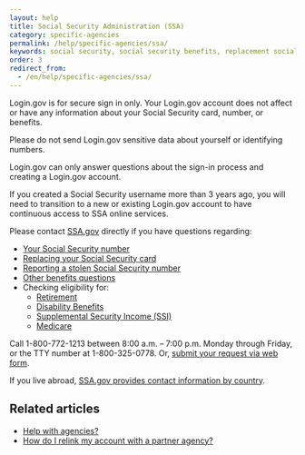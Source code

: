 ```yaml
---
layout: help
title: Social Security Administration (SSA)
category: specific-agencies
permalink: /help/specific-agencies/ssa/
keywords: social security, social security benefits, replacement social security card, social security card, ssa, social security card replacement, social security statement, replace social security card, new social security card, new card, replacement card, ss statement, social security account, social security administration, ssa.gov, i need a new social security card
order: 3
redirect_from:
  - /en/help/specific-agencies/ssa/
---
```


Login.gov is for secure sign in only. Your Login.gov account does not affect or have any information about your Social Security card, number, or benefits.

Please do not send Login.gov sensitive data about yourself or identifying numbers.

Login.gov can only answer questions about the sign-in process and creating a Login.gov account.

If you created a Social Security username more than 3 years ago, you will need to transition to a new or existing Login.gov account to have continuous access to SSA online services.

Please contact [SSA.gov](https://www.ssa.gov/) directly if you have questions regarding:
* [Your Social Security number](https://www.ssa.gov/employer/ssnv.htm)
* [Replacing your Social Security card](https://www.ssa.gov/number-card/replace-card)
* [Reporting a stolen Social Security number](https://www.ssa.gov/number-card/report-stolen-number)
* [Other benefits questions](https://faq.ssa.gov/en-US/)
* Checking eligibility for:
  * [Retirement](https://www.ssa.gov/retirement)
  * [Disability Benefits](https://www.ssa.gov/benefits/disability/)
  * [Supplemental Security Income (SSI)](https://www.ssa.gov/ssi)
  * [Medicare](https://www.ssa.gov/medicare)

Call 1-800-772-1213 between 8:00 a.m. – 7:00 p.m. Monday through Friday, or the TTY number at 1-800-325-0778. Or, [submit your request via web form](https://secure.ssa.gov/emailus/).

If you live abroad, [SSA.gov provides contact information by country](https://www.ssa.gov/foreign/).

## Related articles

* [Help with agencies?](/help/specific-agencies/overview/)
* [How do I relink my account with a partner agency?](/help/manage-your-account/relink-your-accounts/)
